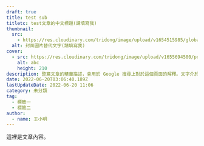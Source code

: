 ```yaml
---
draft: true
title: test sub
titletc: test文章的中文標題(請填寫我)
thumbnail:
  src:
    - https://res.cloudinary.com/tridong/image/upload/v1654515985/global/%E4%B8%89%E8%A7%92%E6%9D%B1%E6%9D%B1-%E5%93%81%E7%89%8C%E5%B1%95%E7%A4%BA%E5%B0%81%E9%9D%A2.png
  alt: 封面圖片替代文字(請填寫我)
cover:
  - src: https://res.cloudinary.com/tridong/image/upload/v1655694500/post/test-sub/abc.jpg
    alt: abc
    height: 210
description: 整篇文章的精華描述，會用於 Google 搜尋上對於這個頁面的解釋。文字介於 65~80 個中文字。
date: 2022-06-20T03:06:40.189Z
lastUpdateDate: 2022-06-20 11:06
category: 未分類
tag:
  - 標籤一
  - 標籤二
author:
  - name: 王小明
---
```

這裡是文章內容。